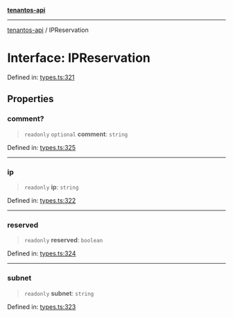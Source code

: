 [**tenantos-api**](../README.md)

***

[tenantos-api](../globals.md) / IPReservation

# Interface: IPReservation

Defined in: [types.ts:321](https://github.com/shadmanZero/tenantos-api/blob/50bbdae310005a0ca12345f143ddaf8ea2b8ce90/src/types.ts#L321)

## Properties

### comment?

> `readonly` `optional` **comment**: `string`

Defined in: [types.ts:325](https://github.com/shadmanZero/tenantos-api/blob/50bbdae310005a0ca12345f143ddaf8ea2b8ce90/src/types.ts#L325)

***

### ip

> `readonly` **ip**: `string`

Defined in: [types.ts:322](https://github.com/shadmanZero/tenantos-api/blob/50bbdae310005a0ca12345f143ddaf8ea2b8ce90/src/types.ts#L322)

***

### reserved

> `readonly` **reserved**: `boolean`

Defined in: [types.ts:324](https://github.com/shadmanZero/tenantos-api/blob/50bbdae310005a0ca12345f143ddaf8ea2b8ce90/src/types.ts#L324)

***

### subnet

> `readonly` **subnet**: `string`

Defined in: [types.ts:323](https://github.com/shadmanZero/tenantos-api/blob/50bbdae310005a0ca12345f143ddaf8ea2b8ce90/src/types.ts#L323)

